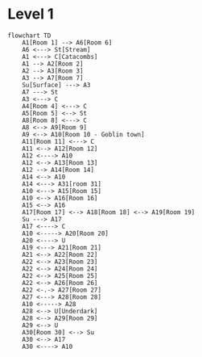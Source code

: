 # Level 1

```mermaid
flowchart TD
    A1[Room 1] --> A6[Room 6]
    A6 <---> St[Stream]
    A1 <---> C[Catacombs]
    A1 --> A2[Room 2]
    A2 --> A3[Room 3]
    A3 --> A7[Room 7]
    Su[Surface] ---> A3
    A7 ---> St
    A3 <---> C
    A4[Room 4] <---> C
    A5[Room 5] <--> St
    A8[Room 8] <---> C
    A8 <--> A9[Room 9]
    A9 <--> A10[Room 10 - Goblin town]
    A11[Room 11] <---> C
    A11 <--> A12[Room 12]
    A12 <----> A10
    A12 <--> A13[Room 13]
    A12 --> A14[Room 14]
    A14 <--> A10
    A14 <---> A31[room 31]
    A10 <---> A15[Room 15]
    A10 <--> A16[Room 16]
    A15 <--> A16
    A17[Room 17] <--> A18[Room 18] <--> A19[Room 19]
    Su ---> A17
    A17 <----> C
    A10 <-----> A20[Room 20]
    A20 <----> U
    A19 <---> A21[Room 21]
    A21 <--> A22[Room 22]
    A22 <--> A23[Room 23]
    A22 <--> A24[Room 24]
    A22 <--> A25[Room 25]
    A22 <--> A26[Room 26]
    A22 <-.-> A27[Room 27]
    A27 <---> A28[Room 28]
    A10 <-----> A28
    A28 <--> U[Underdark]
    A28 <--> A29[Room 29]
    A29 <--> U
    A30[Room 30] <--> Su
    A30 <--> A17
    A30 <----> A10

```


<!-- 

## Week 1

The first level, exists on a roughly two different planes, with [Room 6](Room_06.md), and the stream that connects [Room 6](Room_06.md) and [Room 7](Room_07.md) on one level, and the rest of the rooms on another. 

[Room 1](Room_01.md) and [Room 5](Room_05.md) both connect to the water level.

[Room 2](Room_02.md) slops downward, so [Room 7](Room_07.md) and the floor of [Room 3](Room_03.md) are both bellow the other rooms, but above [Room 6](Room_06.md) and it's stream.

Both [Room 1](Room_01.md) and [Room 2](Room_02.md) can be accessed from above. 


### Week 1, all rooms
![All of week one](img/week_1/combined.png "All of week 1")

### Diagram showing the vertical relationship between rooms.
![Vertical layout](img/week_1/Vertial_layout.png "Vertical Layout of Week 1")

### Just the 'Catacomb' layer
![Alt Week 1, areas 1, 2, 3, 4, 5, & 7](img/week_1/catacombs.png "Week 1, areas 1, 2, 3, 4, 5, & 7")

### Just the 'Water' layer
![Week 1, area 6](img/week_1/water.png "Week 1, area 6")

-->